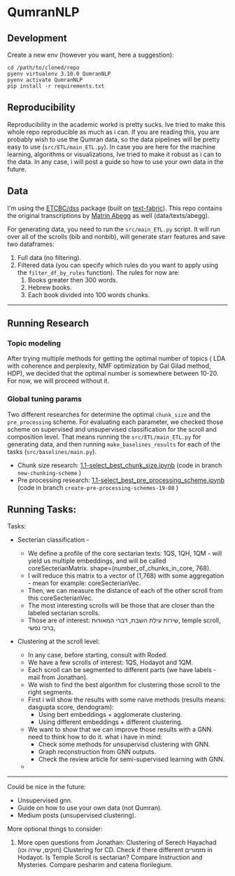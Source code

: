 # QumranNLP
## Development
Create a new env (however you want, here a suggestion):
```shell
cd /path/to/cloned/repo
pyenv virtualenv 3.10.0 QumranNLP
pyenv activate QumranNLP
pip install -r requirements.txt
```

## Reproducibility
Reproducibility in the academic workd is pretty sucks. Ive tried to make this whole repo reproducible as much as i can.
If you are reading this, you are probably wish to use the Qumran data, so the data pipelines will be pretty easy to use (`src/ETL/main_ETL.py`).
In case you are here for the machine learning, algorithms or visualizations, Ive tried to make it robust as i can to the data.
In any case, i will post a guide so how to use your own data in the future.



## Data
I'm using the [ETCBC/dss](https://github.com/ETCBC/dss/tree/master) package (built on [text-fabric](https://github.com/annotation/text-fabric/)).
This repo contains the original transcriptions by [Matrin Abegg](https://en.wikipedia.org/wiki/Martin_Abegg) as well (data/texts/abegg).

For generating data, you need to run the `src/main_ETL.py` script.
It will run over all of the scrolls (bib and nonbib), will generate starr features and save two dataframes:
1. Full data (no filtering).
2. Filtered data (you can specify which rules do you want to apply using the `filter_df_by_rules` function). The rules for now are:
   1. Books greater then 300 words.
   2. Hebrew books.
   3. Each book divided into 100 words chunks.





---


## Running Research
### Topic modeling
After trying multiple methods for getting the optimal number of topics 
( LDA with coherence and perplexity, NMF optimization by Gal Gilad method, HDP), we decided that the optimal number is somewhere between 10-20.
For now, we will proceed without it.

### Global tuning params
Two different researches for determine the optimal `chunk_size` and the `pre_processing` scheme.
For evaluating each parameter, we checked those scheme on supervised and unsupervised classification for the scroll and composition level.
That means running the `src/ETL/main_ETL.py` for generating data, and then running `make_baselines_results` for each of the tasks (`src/baselines/main.py`).
* Chunk size research: [1.1-select_best_chunk_size.ipynb](notebooks%2F1.1-select_best_chunk_size.ipynb) (code in branch `new-chunking-scheme` )
* Pre processing research: [1.1-select_best_pre_processing_scheme.ipynb](notebooks%2F1.1-select_best_pre_processing_scheme.ipynb) (code in branch `create-pre-processing-schemes-19-08` )




## Running Tasks:
 

Tasks:
* Secterian classification - 
  * We define a profile of the core sectarian texts: 1QS, 1QH, 1QM - will yield us multiple embeddings, and will be called coreSecterianMatrix. shape=(number_of_chunks_in_core, 768).
  * I will reduce this matrix to a vector of (1,768) with some aggregation - mean for example: coreSecterianVec.
  * Then, we can measure the distance of each of the other scroll from this coreSecterianVec.
  * The most interesting scrolls will be those that are closer than the labeled sectarian scrolls.
  * Those are of interest: שירות עילת השבת, דברי המאורות, temple scroll, ברכי נפשי,

* Clustering at the scroll level:
  * In any case, before starting, consult with Roded. 
  * We have a few scrolls of interest: 1QS, Hodayot and 1QM.
  * Each scroll can be segmented to different parts (we have labels - mail from Jonathan).
  * We wish to find the best algorithm for clustering those scroll to the right segments.
  * First i will show the results with some naive methods (results means: dasgupta score, dendogram):
    * Using bert embeddings + agglomerate clustering.
    * Using different embeddings + different clustering.
  * We want to show that we can improve those results with a GNN. need to think how to do it. what i have in mind:
    * Check some methods for unsupervisd clustering with GNN.
    * Graph reconstruction from GNN outputs.
    * Check the review article for semi-supervised learning with GNN.
  * 
----- 
Could be nice in the future:
* Unsupervised gnn.
* Guide on how to use your own data (not Qumran).
* Medium posts (unsupervised clustering).

More optional things to consider:
1. More open questions from Jonathan:
Clustering of Serech Hayachad (חוקים, שירה וכו)
Clustering for CD.
Check if there different מזמורים in Hodayot.
Is Temple Scroll is sectarian?
Compare Instruction and Mysteries.
Compare pesharim and catena florilegium.
